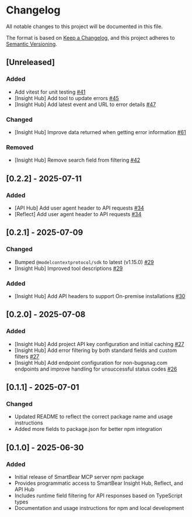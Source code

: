 # Changelog

All notable changes to this project will be documented in this file.

The format is based on [Keep a Changelog](https://keepachangelog.com/en/1.1.0/),
and this project adheres to [Semantic Versioning](https://semver.org/spec/v2.0.0.html).

## [Unreleased]

### Added

- Add vitest for unit testing [#41](https://github.com/SmartBear/smartbear-mcp/pull/41)
- [Insight Hub] Add tool to update errors [#45](https://github.com/SmartBear/smartbear-mcp/pull/45)
- [Insight Hub] Add latest event and URL to error details [#47](https://github.com/SmartBear/smartbear-mcp/pull/47)

### Changed

- [Insight Hub] Improve data returned when getting error information [#61](https://github.com/SmartBear/smartbear-mcp/pull/61)

### Removed

- [Insight Hub] Remove search field from filtering [#42](https://github.com/SmartBear/smartbear-mcp/pull/42)

## [0.2.2] - 2025-07-11

### Added

- [API Hub] Add user agent header to API requests [#34](https://github.com/SmartBear/smartbear-mcp/pull/34)
- [Reflect] Add user agent header to API requests [#34](https://github.com/SmartBear/smartbear-mcp/pull/34)

## [0.2.1] - 2025-07-09

### Changed

- Bumped `@modelcontextprotocol/sdk` to latest (v1.15.0) [#29](https://github.com/SmartBear/smartbear-mcp/pull/29)
- [Insight Hub] Improved tool descriptions [#29](https://github.com/SmartBear/smartbear-mcp/pull/29)

### Added

- [Insight Hub] Add API headers to support On-premise installations [#30](https://github.com/SmartBear/smartbear-mcp/pull/30)

## [0.2.0] - 2025-07-08

### Added

- [Insight Hub] Add project API key configuration and initial caching [#27](https://github.com/SmartBear/smartbear-mcp/pull/27)
- [Insight Hub] Add error filtering by both standard fields and custom filters [#27](https://github.com/SmartBear/smartbear-mcp/pull/27)
- [Insight Hub] Add endpoint configuration for non-bugsnag.com endpoints and improve handling for unsuccessful status codes [#26](https://github.com/SmartBear/smartbear-mcp/pull/26)

## [0.1.1] - 2025-07-01

### Changed

- Updated README to reflect the correct package name and usage instructions
- Added more fields to package.json for better npm integration

## [0.1.0] - 2025-06-30

### Added

- Initial release of SmartBear MCP server npm package
- Provides programmatic access to SmartBear Insight Hub, Reflect, and API Hub
- Includes runtime field filtering for API responses based on TypeScript types
- Documentation and usage instructions for npm and local development
